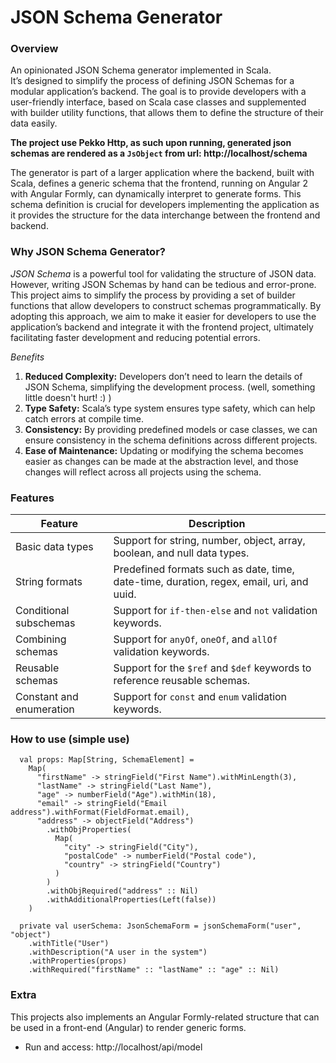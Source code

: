 # JSON Schema Generator

### Overview
An opinionated JSON Schema generator implemented in Scala.<br>
It’s designed to simplify the process of defining JSON Schemas for a modular application’s backend. 
The goal is to provide developers with a user-friendly interface, based on Scala case classes and supplemented with builder utility functions, 
that allows them to define the structure of their data easily. <br>

__The project use **Pekko Http**, as such upon running, generated json schemas are rendered as a `JsObject` from url: http://localhost/schema__

<p>The generator is part of a larger application where the backend, built with Scala, defines a generic schema that the frontend, running on Angular 2 with Angular Formly, 
can dynamically interpret to generate forms. This schema definition is crucial for developers implementing the application as it provides the structure for the data interchange
between the frontend and backend. </p>

### Why JSON Schema Generator?

*JSON Schema* is a powerful tool for validating the structure of JSON data. However, writing JSON Schemas by hand can be tedious and error-prone. <br>
This project aims to simplify the process by providing a set of builder functions that allow developers to construct schemas programmatically.
By adopting this approach, we aim to make it easier for developers to use the application’s backend and integrate it with the frontend project, 
ultimately facilitating faster development and reducing potential errors.

*Benefits*
1. **Reduced Complexity:** Developers don’t need to learn the details of JSON Schema, simplifying the development process. (well, something little doesn't hurt! :) )
2. **Type Safety:** Scala’s type system ensures type safety, which can help catch errors at compile time.
3. **Consistency:** By providing predefined models or case classes, we can ensure consistency in the schema definitions across different projects.
4. **Ease of Maintenance:** Updating or modifying the schema becomes easier as changes can be made at the abstraction level, and those changes will reflect across all projects using the schema.

### Features
| Feature | Description                                                                              |
|---------|------------------------------------------------------------------------------------------|
| Basic data types | Support for string, number, object, array, boolean, and null data types.                 |
| String formats | Predefined formats such as date, time, date-time, duration, regex, email, uri, and uuid. |
| Conditional subschemas | Support for `if-then-else` and `not` validation keywords.                                |
| Combining schemas | Support for `anyOf`, `oneOf`, and `allOf` validation keywords.                           |
| Reusable schemas | Support for the `$ref` and `$def` keywords to reference reusable schemas.                |
| Constant and enumeration | Support for `const` and `enum` validation keywords.                                          |

### How to use (simple use)
```
  val props: Map[String, SchemaElement] =
    Map(
      "firstName" -> stringField("First Name").withMinLength(3),
      "lastName" -> stringField("Last Name"),
      "age" -> numberField("Age").withMin(18),
      "email" -> stringField("Email address").withFormat(FieldFormat.email),
      "address" -> objectField("Address")
        .withObjProperties(
          Map(
            "city" -> stringField("City"),
            "postalCode" -> numberField("Postal code"),
            "country" -> stringField("Country")
          )
        )
        .withObjRequired("address" :: Nil)
        .withAdditionalProperties(Left(false))
    )

  private val userSchema: JsonSchemaForm = jsonSchemaForm("user", "object")
    .withTitle("User")
    .withDescription("A user in the system")
    .withProperties(props)
    .withRequired("firstName" :: "lastName" :: "age" :: Nil)
```

### Extra
This projects also implements an Angular Formly-related structure that can be used in a front-end (Angular) to render generic forms. <br>
- Run and access: http://localhost/api/model
